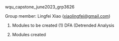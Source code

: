wqu_capstone_june2023_grp3626

Group member: Lingfei Xiao (xiaolingfei@gmail.com)

1. Modules to be created
(1) DFA (Detrended Analysis

2. Modules created
